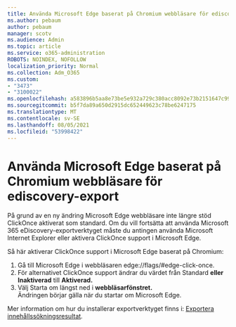 ```yaml
---
title: Använda Microsoft Edge baserat på Chromium webbläsare för ediscovery-export
ms.author: pebaum
author: pebaum
manager: scotv
ms.audience: Admin
ms.topic: article
ms.service: o365-administration
ROBOTS: NOINDEX, NOFOLLOW
localization_priority: Normal
ms.collection: Adm_O365
ms.custom:
- "3473"
- "3100022"
ms.openlocfilehash: a583896b5aa8e73be5e932a729c380acc8092e73b2151647c999f9a7b69669b6
ms.sourcegitcommit: b5f7da89a650d2915dc652449623c78be6247175
ms.translationtype: MT
ms.contentlocale: sv-SE
ms.lasthandoff: 08/05/2021
ms.locfileid: "53998422"
---
```

# <a name="using-microsoft-edge-based-on-chromium-browsers-for-ediscovery-export"></a>Använda Microsoft Edge baserat på Chromium webbläsare för ediscovery-export

På grund av en ny ändring Microsoft Edge webbläsare inte längre stöd ClickOnce aktiverat som standard. Om du vill fortsätta att använda Microsoft 365 eDiscovery-exportverktyget måste du antingen använda Microsoft Internet Explorer eller aktivera ClickOnce support i Microsoft Edge. 

Så här aktiverar ClickOnce support i Microsoft Edge baserat på Chromium: 
1. Gå till Microsoft Edge i webbläsaren edge://flags/#edge-click-once.
2. För alternativet ClickOnce support ändrar du värdet från Standard **eller** **Inaktiverad** till **Aktiverad.** 
3. Välj Starta om längst ned i **webbläsarfönstret.** <br>
 Ändringen börjar gälla när du startar om Microsoft Edge. 

Mer information om hur du installerar exportverktyget finns i: [ Exportera innehållssökningsresultat](https://docs.microsoft.com/microsoft-365/compliance/export-search-results).
